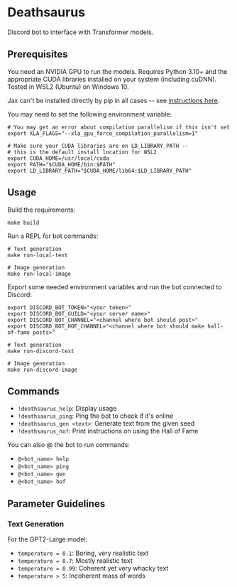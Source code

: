 # Deathsaurus

Discord bot to interface with Transformer models.

## Prerequisites

You need an NVIDIA GPU to run the models. Requires Python 3.10+ and the appropriate CUDA libraries installed on your system (including cuDNN). Tested in WSL2 (Ubuntu) on Windows 10.

Jax can't be installed directly by pip in all cases -- see [instructions here](https://github.com/google/jax#installation).

You may need to set the following environment variable:

```
# You may get an error about compilation parallelism if this isn't set
export XLA_FLAGS="--xla_gpu_force_compilation_parallelism=1"

# Make sure your CUDA libraries are on LD_LIBRARY_PATH --
# this is the default install location for WSL2
export CUDA_HOME=/usr/local/cuda
export PATH="$CUDA_HOME/bin:$PATH"
export LD_LIBRARY_PATH="$CUDA_HOME/lib64:$LD_LIBRARY_PATH"
```

## Usage

Build the requirements:

    make build

Run a REPL for bot commands:

    # Text generation
    make run-local-text

    # Image generation
    make run-local-image

Export some needed environment variables and run the bot connected to Discord:

    export DISCORD_BOT_TOKEN="<your token>"
    export DISCORD_BOT_GUILD="<your server name>"
    export DISCORD_BOT_CHANNEL="<channel where bot should post>"
    export DISCORD_BOT_HOF_CHANNEL="<channel where bot should make hall-of-fame posts>"

    # Text generation
    make run-discord-text

    # Image generation
    make run-discord-image

## Commands

- `!deathsaurus_help`: Display usage
- `!deathsaurus_ping`: Ping the bot to check if it's online
- `!deathsaurus_gen <text>`: Generate text from the given seed
- `!deathsaurus_hof`: Print instructions on using the Hall of Fame

You can also @ the bot to run commands:

- `@<bot_name> help`
- `@<bot_name> ping`
- `@<bot_name> gen`
- `@<bot_name> hof`

## Parameter Guidelines

### Text Generation

For the GPT2-Large model:

- `temperature = 0.1`: Boring, very realistic text
- `temperature = 0.7`: Mostly realistic text
- `temperature = 0.99`: Coherent yet very whacky text
- `temperature > 5`: Incoherent mass of words
